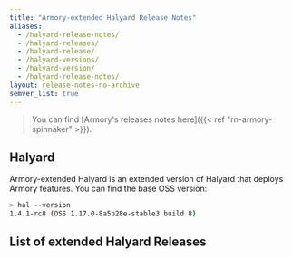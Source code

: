 ```yaml
---
title: "Armory-extended Halyard Release Notes"
aliases:
  - /halyard-release-notes/
  - /halyard-releases/
  - /halyard-release/
  - /halyard-versions/
  - /halyard-version/
  - /halyard-release-notes/
layout: release-notes-no-archive
semver_list: true
---
```


> You can find [Armory's releases notes here]({{< ref "rn-armory-spinnaker" >}}).

## Halyard
Armory-extended Halyard  is an extended version of Halyard that deploys Armory features. You can find the base OSS version:

```bash
> hal --version
1.4.1-rc8 (OSS 1.17.0-8a5b28e-stable3 build 8)
```

## List of extended Halyard Releases
<!-- Hugo/docsy auto generates a list of the child pages here. The front matter configures it to go from newest to oldest --!>
